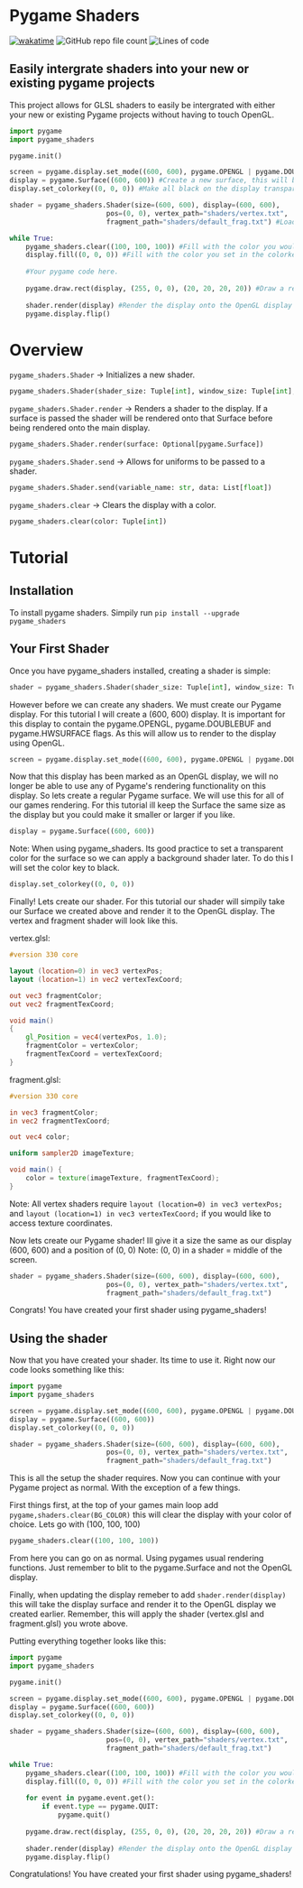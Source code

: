 # Pygame Shaders
[![wakatime](https://wakatime.com/badge/github/ScriptLineStudios/pygame_shaders.svg)](https://wakatime.com/badge/github/ScriptLineStudios/pygame_shaders)
![GitHub repo file count](https://img.shields.io/github/directory-file-count/ScriptLineStudios/pygame_shaders)
![Lines of code](https://img.shields.io/tokei/lines/github/ScriptLineStudios/pygame_shaders)

## Easily intergrate shaders into your new or existing pygame projects

This project allows for GLSL shaders to easily be intergrated with either your new or existing Pygame projects without having to touch OpenGL.

```python
import pygame
import pygame_shaders

pygame.init()

screen = pygame.display.set_mode((600, 600), pygame.OPENGL | pygame.DOUBLEBUF | pygame.HWSURFACE) #Create an opengl renderable display.
display = pygame.Surface((600, 600)) #Create a new surface, this will be where you do all your pygame rendering
display.set_colorkey((0, 0, 0)) #Make all black on the display transparent

shader = pygame_shaders.Shader(size=(600, 600), display=(600, 600), 
                        pos=(0, 0), vertex_path="shaders/vertex.txt", 
                        fragment_path="shaders/default_frag.txt") #Load your shader!

while True:
    pygame_shaders.clear((100, 100, 100)) #Fill with the color you would like in the background
    display.fill((0, 0, 0)) #Fill with the color you set in the colorkey
    
    #Your pygame code here.
            
    pygame.draw.rect(display, (255, 0, 0), (20, 20, 20, 20)) #Draw a red rectangle to the display at (20, 20)
    
    shader.render(display) #Render the display onto the OpenGL display with the shaders!
    pygame.display.flip()
```

# Overview

```pygame_shaders.Shader``` -> Initializes a new shader.

```python
pygame_shaders.Shader(shader_size: Tuple[int], window_size: Tuple[int], position: Tuple[int], vertex_shader_path: str, fragment_shader_path: str)
```


```pygame_shaders.Shader.render``` -> Renders a shader to the display. If a surface is passed the shader will be rendered onto that Surface before being rendered onto the main display.

```python
pygame_shaders.Shader.render(surface: Optional[pygame.Surface])
```


```pygame_shaders.Shader.send``` -> Allows for uniforms to be passed to a shader.

```python
pygame_shaders.Shader.send(variable_name: str, data: List[float])
```


```pygame_shaders.clear``` -> Clears the display with a color.

```python
pygame_shaders.clear(color: Tuple[int])
```


# Tutorial

## Installation
To install pygame shaders. Simpily run ```pip install --upgrade pygame_shaders```

## Your First Shader
Once you have pygame_shaders installed, creating a shader is simple:
```python
shader = pygame_shaders.Shader(shader_size: Tuple[int], window_size: Tuple[int], position: Tuple[int], vertex_shader_path: str, fragment_shader_path: str)
```

However before we can create any shaders. We must create our Pygame display. For this tutorial I will create a (600, 600) display. It is important for this display to contain the pygame.OPENGL, pygame.DOUBLEBUF and pygame.HWSURFACE flags. As this will allow us to render to the display using OpenGL. 
```python
screen = pygame.display.set_mode((600, 600), pygame.OPENGL | pygame.DOUBLEBUF | pygame.HWSURFACE)
```

Now that this display has been marked as an OpenGL display, we will no longer be able to use any of Pygame's rendering functionality on this display. So lets create a regular Pygame surface. We will use this for all of our games rendering. For this tutorial ill keep the Surface the same size as the display but you could make it smaller or larger if you like.

```python
display = pygame.Surface((600, 600))
```

Note: When using pygame_shaders. Its good practice to set a transparent color for the surface so we can apply a background shader later. To do this I will set the color key to black.

```python
display.set_colorkey((0, 0, 0))
```

Finally! Lets create our shader. For this tutorial our shader will simpily take our Surface we created above and render it to the OpenGL display. The vertex and fragment shader will look like this.

vertex.glsl:
```glsl
#version 330 core

layout (location=0) in vec3 vertexPos;
layout (location=1) in vec2 vertexTexCoord;

out vec3 fragmentColor;
out vec2 fragmentTexCoord;

void main()
{
    gl_Position = vec4(vertexPos, 1.0);
    fragmentColor = vertexColor;
    fragmentTexCoord = vertexTexCoord;
}
```

fragment.glsl:
```glsl
#version 330 core

in vec3 fragmentColor;
in vec2 fragmentTexCoord;

out vec4 color;

uniform sampler2D imageTexture;

void main() {
    color = texture(imageTexture, fragmentTexCoord);
}
```

Note: All vertex shaders require ```layout (location=0) in vec3 vertexPos;``` and ```layout (location=1) in vec3 vertexTexCoord;``` if you would like to access texture coordinates.

Now lets create our Pygame shader! Ill give it a size the same as our display (600, 600) and a position of (0, 0) Note: (0, 0) in a shader = middle of the screen.

```python
shader = pygame_shaders.Shader(size=(600, 600), display=(600, 600), 
                        pos=(0, 0), vertex_path="shaders/vertex.txt", 
                        fragment_path="shaders/default_frag.txt")
```

Congrats! You have created your first shader using pygame_shaders!

## Using the shader

Now that you have created your shader. Its time to use it. Right now our code looks something like this:
```python
import pygame
import pygame_shaders

screen = pygame.display.set_mode((600, 600), pygame.OPENGL | pygame.DOUBLEBUF | pygame.HWSURFACE)
display = pygame.Surface((600, 600))
display.set_colorkey((0, 0, 0))

shader = pygame_shaders.Shader(size=(600, 600), display=(600, 600), 
                        pos=(0, 0), vertex_path="shaders/vertex.txt", 
                        fragment_path="shaders/default_frag.txt")
```

This is all the setup the shader requires. Now you can continue with your Pygame project as normal. With the exception of a few things. 

First things first, at the top of your games main loop add ```pygame,shaders.clear(BG_COLOR)``` this will clear the display with your color of choice. Lets go with (100, 100, 100)
```python
pygame_shaders.clear((100, 100, 100))
```

From here you can go on as normal. Using pygames usual rendering functions. Just remember to blit to the pygame.Surface and not the OpenGL display.

Finally, when updating the display remeber to add ```shader.render(display)``` this will take the display surface and render it to the OpenGL display we created earlier. Remember, this will apply the shader (vertex.glsl and fragment.glsl) you wrote above. 

Putting everything together looks like this:

```python
import pygame
import pygame_shaders

pygame.init()

screen = pygame.display.set_mode((600, 600), pygame.OPENGL | pygame.DOUBLEBUF | pygame.HWSURFACE)
display = pygame.Surface((600, 600))
display.set_colorkey((0, 0, 0))

shader = pygame_shaders.Shader(size=(600, 600), display=(600, 600), 
                        pos=(0, 0), vertex_path="shaders/vertex.txt", 
                        fragment_path="shaders/default_frag.txt")

while True:
    pygame_shaders.clear((100, 100, 100)) #Fill with the color you would like in the background
    display.fill((0, 0, 0)) #Fill with the color you set in the colorkey
    
    for event in pygame.event.get():
        if event.type == pygame.QUIT:
            pygame.quit()
            
    pygame.draw.rect(display, (255, 0, 0), (20, 20, 20, 20)) #Draw a red rectangle to the display at (20, 20)
    
    shader.render(display) #Render the display onto the OpenGL display with the shaders!
    pygame.display.flip()
```

Congratulations! You have created your first shader using pygame_shaders!


